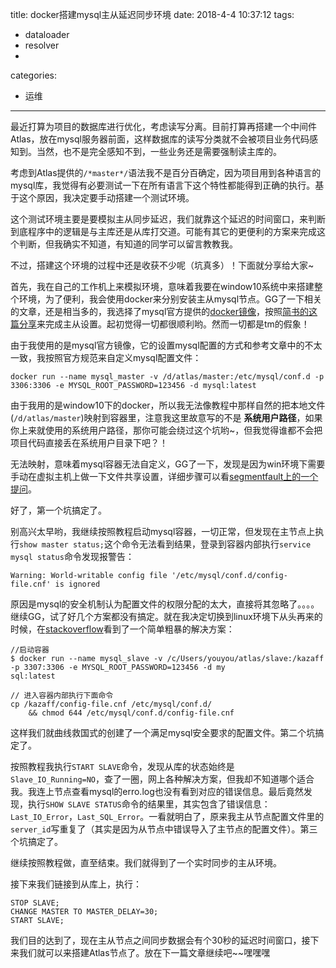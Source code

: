 title: docker搭建mysql主从延迟同步环境
date: 2018-4-4 10:37:12
tags:
- dataloader
- resolver
-

categories:
- 运维
---

最近打算为项目的数据库进行优化，考虑读写分离。目前打算再搭建一个中间件Atlas，放在mysql服务器前面，这样数据库的读写分类就不会被项目业务代码感知到。当然，也不是完全感知不到，一些业务还是需要强制读主库的。

考虑到Atlas提供的`/*master*/`语法我不是百分百确定，因为项目用到各种语言的mysql库，我觉得有必要测试一下在所有语言下这个特性都能得到正确的执行。基于这个原因，我决定要手动搭建一个测试环境。

这个测试环境主要是要模拟主从同步延迟，我们就靠这个延迟的时间窗口，来判断到底程序中的逻辑是与主库还是从库打交道。可能有其它的更便利的方案来完成这个判断，但我确实不知道，有知道的同学可以留言教教我。

不过，搭建这个环境的过程中还是收获不少呢（坑真多）！下面就分享给大家~

首先，我在自己的工作机上来模拟环境，意味着我要在window10系统中来搭建整个环境，为了便利，我会使用docker来分别安装主从mysql节点。GG了一下相关的文章，还是相当多的，我选择了mysql官方提供的[docker镜像](https://hub.docker.com/_/mysql/)，按照[简书的这篇分享](https://www.jianshu.com/p/ab20e835a73f)来完成主从设置。起初觉得一切都很顺利哟。然而一切都是tm的假象！

由于我使用的是mysql官方镜像，它的设置mysql配置的方式和参考文章中的不太一致，我按照官方规范来自定义mysql配置文件：

```
docker run --name mysql_master -v /d/atlas/master:/etc/mysql/conf.d -p 3306:3306 -e MYSQL_ROOT_PASSWORD=123456 -d mysql:latest
```

由于我用的是window10下的docker，所以我无法像教程中那样自然的把本地文件(`/d/atlas/master`)映射到容器里，注意我这里故意写的不是 **系统用户路径**，如果你上来就使用的系统用户路径，那你可能会绕过这个坑哟~，但我觉得谁都不会把项目代码直接丢在系统用户目录下吧？！

无法映射，意味着mysql容器无法自定义，GG了一下，发现是因为win环境下需要手动在虚拟主机上做一下文件共享设置，详细步骤可以看[segmentfault上的一个提问](https://segmentfault.com/q/1010000009469821/a-1020000009484599)。

好了，第一个坑搞定了。

别高兴太早哟，我继续按照教程启动mysql容器，一切正常，但发现在主节点上执行`show master status;`这个命令无法看到结果，登录到容器内部执行`service mysql status`命令发现报警告：

```
Warning: World-writable config file '/etc/mysql/conf.d/config-file.cnf' is ignored
```

原因是mysql的安全机制认为配置文件的权限分配的太大，直接将其忽略了。。。。继续GG，试了好几个方案都没有搞定。就在我决定切换到linux环境下从头再来的时候，在[stackoverflow](https://stackoverflow.com/questions/35367935/mysql-in-docker-on-windows-world-writable-files-ignored)看到了一个简单粗暴的解决方案：

```
//启动容器
$ docker run --name mysql_slave -v /c/Users/youyou/atlas/slave:/kazaff -p 3307:3306 -e MYSQL_ROOT_PASSWORD=123456 -d my
sql:latest

// 进入容器内部执行下面命令
cp /kazaff/config-file.cnf /etc/mysql/conf.d/
    && chmod 644 /etc/mysql/conf.d/config-file.cnf
```

这样我们就曲线救国式的创建了一个满足mysql安全要求的配置文件。第二个坑搞定了。

按照教程我执行`START SLAVE`命令，发现从库的状态始终是`Slave_IO_Running=NO`，查了一圈，网上各种解决方案，但我却不知道哪个适合我。我连上节点查看mysql的erro.log也没有看到对应的错误信息。最后竟然发现，执行`SHOW SLAVE STATUS`命令的结果里，其实包含了错误信息：`Last_IO_Error`，`Last_SQL_Error`。一看就明白了，原来我主从节点配置文件里的`server_id`写重复了（其实是因为从节点中错误导入了主节点的配置文件）。第三个坑搞定了。

继续按照教程做，直至结束。我们就得到了一个实时同步的主从环境。

接下来我们链接到从库上，执行：

```
STOP SLAVE;
CHANGE MASTER TO MASTER_DELAY=30;
START SLAVE;
```

我们目的达到了，现在主从节点之间同步数据会有个30秒的延迟时间窗口，接下来我们就可以来搭建Atlas节点了。放在下一篇文章继续吧~~嘿嘿嘿
